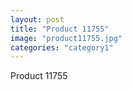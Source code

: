 ```yaml
---
layout: post
title: "Product 11755"
image: "product11755.jpg"
categories: "category1"
---
```

Product 11755

